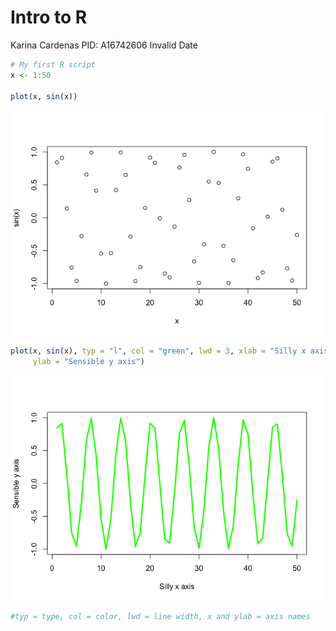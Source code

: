 # Intro to R
Karina Cardenas PID: A16742606
Invalid Date

``` r
# My first R script
x <- 1:50

plot(x, sin(x))
```

![](lab04_files/figure-commonmark/unnamed-chunk-1-1.png)

``` r
plot(x, sin(x), typ = "l", col = "green", lwd = 3, xlab = "Silly x axis", 
     ylab = "Sensible y axis")
```

![](lab04_files/figure-commonmark/unnamed-chunk-1-2.png)

``` r
#typ = type, col = color, lwd = line width, x and ylab = axis names
```
